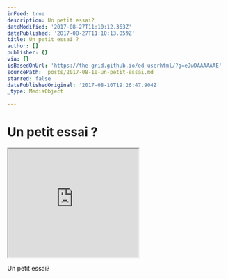 ```yaml
---
inFeed: true
description: Un petit essai?
dateModified: '2017-08-27T11:10:12.363Z'
datePublished: '2017-08-27T11:10:13.059Z'
title: Un petit essai ?
author: []
publisher: {}
via: {}
isBasedOnUrl: 'https://the-grid.github.io/ed-userhtml/?g=eJwDAAAAAAE'
sourcePath: _posts/2017-08-10-un-petit-essai.md
starred: false
datePublishedOriginal: '2017-08-10T19:26:47.904Z'
_type: MediaObject

---
```

# **Un petit essai ?**

<iframe src="https://the-grid.github.io/ed-userhtml/?g=eJyVkjFv2zAQhXf9CoJLbECRYqGOFNoykAIZunbo0CWgyJPEhiIJ8mTXMfLfS1lOPCRLN_Ld8b3vSG61Mi_Eg65pwKOG0AMgJb2HtqY9ogssz3kIgOFWSJO9qq4Dmwk75PviNiBvNOTvYgiU5LtkG4RXDknw4r89_gS62-azwYfTbs89mRueuXOkJgYO5PdZeHQq-1Vkj85pJTgqaxYntC9gGPWrNciybB9KeS-q1boov7Vl8wBVVfCmWjc0JQdoPIrngB74oEzHCPoR3pabzwyEJFeELMbQeEYeo0k7GnEOXpJTMqF6ENZL8F-B_rzUFifQMIBBRqQV47TKOsCnWfx-_CGngLmXLlOO6AMjJ-xjnZGb4LiAm_SgJPaMFNVd2oPq-uhWrO5TY1vNQz9Pk3Kt7WF02nLJWq4DpEENo-YIlwZUA2g1qHh6dfcWp0_ekzMeJ9vHzkUUp8L1XpKtVHuiZH3FJOcvVNOZKkK5v5sLVqSKmzYyIDPWwGbgvlOG8RHtZnryaLb7B8eZ4pk" height="250" style=""></iframe>

Un petit essai?